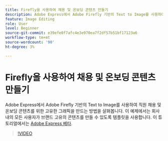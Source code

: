 ```yaml
---
title: Firefly을 사용하여 채용 및 온보딩 콘텐츠 만들기
description: Adobe Express에서 Adobe Firefly 기반의 Text to Image를 사용하여 직원 채용 및 온보딩 콘텐츠를 위한 독특한 그래픽을 만드는 방법을 살펴보세요
feature: Image Editing
role: User
level: Beginner
source-git-commit: e39efe0f7afc4e3e970ea7f2df57b51bf17123a6
workflow-type: tm+mt
source-wordcount: '90'
ht-degree: 3%

---
```


# Firefly을 사용하여 채용 및 온보딩 콘텐츠 만들기

Adobe Express에서 Adobe Firefly 기반의 Text to Image를 사용하여 직원 채용 및 온보딩 콘텐츠를 위한 고유한 그래픽을 만드는 방법을 살펴봅니다. 이 예제에서는 회사 내의 모든 사용자가 브랜드 고유의 콘텐츠를 만들 수 있도록 템플릿을 사용합니다. 이 튜토리얼에서는 [Adobe Express 베타](https://www.adobe.com/express/).

>[!VIDEO](https://video.tv.adobe.com/v/3422411?quality=12&learn=on&hidetitle=true)